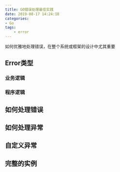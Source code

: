 ```yaml
---
title: GO错误处理最佳实践
date: 2019-08-17 14:24:18
categories: 
- Go
tags:
    - error
---
```

如何优雅地处理错误，在整个系统或框架的设计中尤其重要
<!-- more -->

## Error类型

### 业务逻辑
### 程序逻辑

## 如何处理错误

## 如何处理异常

## 自定义异常

## 完整的实例